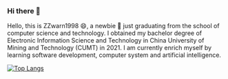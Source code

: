 ### Hi there 👋

<!--
**ZZwarn1998/ZZwarn1998** is a ✨ _special_ ✨ repository because its `README.md` (this file) appears on your GitHub profile.

Here are some ideas to get you started:

- 🔭 I’m currently working on ...
- 🌱 I’m currently learning ...
- 👯 I’m looking to collaborate on ...
- 🤔 I’m looking for help with ...
- 💬 Ask me about ...
- 📫 How to reach me: ...
- 😄 Pronouns: ...
- ⚡ Fun fact: ...
-->
Hello, this is ZZwarn1998 😄, a newbie 🌱 just graduating from the school of computer science and technology. I obtained my bachelor degree of Electronic Information Science and Technology in China University of Mining and Technology (CUMT) in 2021. I am currently enrich myself by learning software development, computer system and artificial intelligence. 

[![Top Langs](https://github-readme-stats.vercel.app/api/top-langs/?username=ZZwarn1998&layout=compact&langs_count=8&exclude_repo=ZZwarn1998,zzwarn1998.github.io,cs-self-learning,pr-crawler,travis-ci-tutorial-java,github-slideshow,desktop-tutorial,training-kit,pmd,toefl_vocabulary)](https://github.com/anuraghazra/github-readme-stats)
